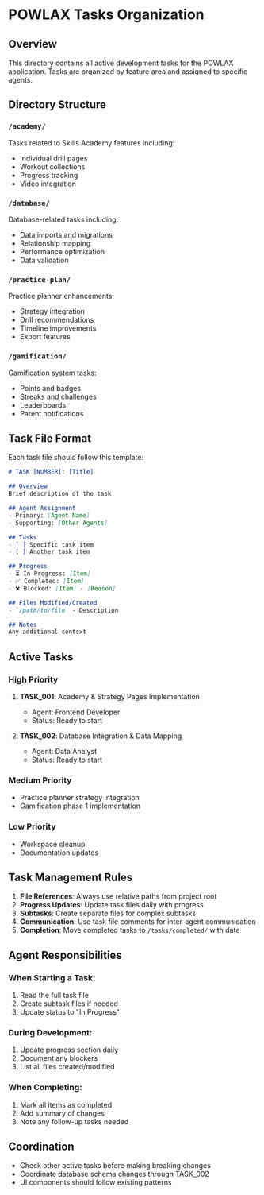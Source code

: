 # POWLAX Tasks Organization

## Overview
This directory contains all active development tasks for the POWLAX application. Tasks are organized by feature area and assigned to specific agents.

## Directory Structure

### `/academy/`
Tasks related to Skills Academy features including:
- Individual drill pages
- Workout collections
- Progress tracking
- Video integration

### `/database/`
Database-related tasks including:
- Data imports and migrations
- Relationship mapping
- Performance optimization
- Data validation

### `/practice-plan/`
Practice planner enhancements:
- Strategy integration
- Drill recommendations
- Timeline improvements
- Export features

### `/gamification/`
Gamification system tasks:
- Points and badges
- Streaks and challenges
- Leaderboards
- Parent notifications

## Task File Format

Each task file should follow this template:

```markdown
# TASK [NUMBER]: [Title]

## Overview
Brief description of the task

## Agent Assignment
- Primary: [Agent Name]
- Supporting: [Other Agents]

## Tasks
- [ ] Specific task item
- [ ] Another task item

## Progress
- ⏳ In Progress: [Item]
- ✅ Completed: [Item]
- ❌ Blocked: [Item] - [Reason]

## Files Modified/Created
- `/path/to/file` - Description

## Notes
Any additional context
```

## Active Tasks

### High Priority
1. **TASK_001**: Academy & Strategy Pages Implementation
   - Agent: Frontend Developer
   - Status: Ready to start

2. **TASK_002**: Database Integration & Data Mapping
   - Agent: Data Analyst
   - Status: Ready to start

### Medium Priority
- Practice planner strategy integration
- Gamification phase 1 implementation

### Low Priority
- Workspace cleanup
- Documentation updates

## Task Management Rules

1. **File References**: Always use relative paths from project root
2. **Progress Updates**: Update task files daily with progress
3. **Subtasks**: Create separate files for complex subtasks
4. **Communication**: Use task file comments for inter-agent communication
5. **Completion**: Move completed tasks to `/tasks/completed/` with date

## Agent Responsibilities

### When Starting a Task:
1. Read the full task file
2. Create subtask files if needed
3. Update status to "In Progress"

### During Development:
1. Update progress section daily
2. Document any blockers
3. List all files created/modified

### When Completing:
1. Mark all items as completed
2. Add summary of changes
3. Note any follow-up tasks needed

## Coordination
- Check other active tasks before making breaking changes
- Coordinate database schema changes through TASK_002
- UI components should follow existing patterns